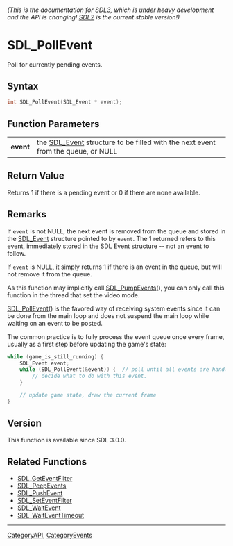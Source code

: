 ###### (This is the documentation for SDL3, which is under heavy development and the API is changing! [SDL2](https://wiki.libsdl.org/SDL2/) is the current stable version!)
# SDL_PollEvent

Poll for currently pending events.

## Syntax

```c
int SDL_PollEvent(SDL_Event * event);

```

## Function Parameters

|               |                                                                                               |
| ------------- | --------------------------------------------------------------------------------------------- |
| **event**     | the [SDL_Event](SDL_Event) structure to be filled with the next event from the queue, or NULL |

## Return Value

Returns 1 if there is a pending event or 0 if there are none available.

## Remarks

If `event` is not NULL, the next event is removed from the queue and stored
in the [SDL_Event](SDL_Event) structure pointed to by `event`. The 1
returned refers to this event, immediately stored in the SDL Event
structure -- not an event to follow.

If `event` is NULL, it simply returns 1 if there is an event in the queue,
but will not remove it from the queue.

As this function may implicitly call [SDL_PumpEvents](SDL_PumpEvents)(),
you can only call this function in the thread that set the video mode.

[SDL_PollEvent](SDL_PollEvent)() is the favored way of receiving system
events since it can be done from the main loop and does not suspend the
main loop while waiting on an event to be posted.

The common practice is to fully process the event queue once every frame,
usually as a first step before updating the game's state:

```c
while (game_is_still_running) {
    SDL_Event event;
    while (SDL_PollEvent(&event)) {  // poll until all events are handled!
        // decide what to do with this event.
    }

    // update game state, draw the current frame
}
```

## Version

This function is available since SDL 3.0.0.

## Related Functions

* [SDL_GetEventFilter](SDL_GetEventFilter)
* [SDL_PeepEvents](SDL_PeepEvents)
* [SDL_PushEvent](SDL_PushEvent)
* [SDL_SetEventFilter](SDL_SetEventFilter)
* [SDL_WaitEvent](SDL_WaitEvent)
* [SDL_WaitEventTimeout](SDL_WaitEventTimeout)

----
[CategoryAPI](CategoryAPI), [CategoryEvents](CategoryEvents)

